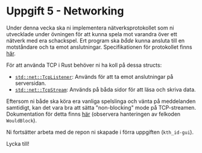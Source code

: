 # Uppgift 5 - Networking

Under denna vecka ska ni implementera nätverksprotokollet som ni utvecklade
under övningen för att kunna spela mot varandra över ett nätverk med era
schackspel. Ert program ska *både* kunna ansluta till en motståndare och ta emot
anslutningar. Specifikationen för protokollet finns [här](https://github.com/INDA25PlusPlus/chesstp-spec).


För att använda TCP i Rust behöver ni ha koll på dessa structs:
* [`std::net::TcpListener`](https://doc.rust-lang.org/std/net/struct.TcpListener.html):
  Används för att ta emot anslutningar på serversidan.
* [`std::net::TcpStream`](https://doc.rust-lang.org/std/net/struct.TcpStream.html):
  Används på båda sidor för att läsa och skriva data.


Eftersom ni både ska köra era vanliga spelslinga och
vänta på meddelanden samtidigt, kan det vara bra att
sätta "non-blocking" mode på TCP-streamen. Dokumentation
för detta finns [här](https://doc.rust-lang.org/std/net/struct.TcpStream.html#method.set_nonblocking)
(observera hanteringen av felkoden `WouldBlock`).


Ni fortsätter arbeta med de repon ni skapade i förra uppgiften (`kth_id-gui`).


Lycka till!
